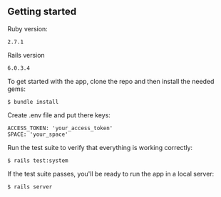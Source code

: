 ## Getting started

Ruby version:
```
2.7.1
```

Rails version
```
6.0.3.4
```

To get started with the app, clone the repo and then install the needed gems:

```
$ bundle install
```

Create .env file and put there keys:

```
ACCESS_TOKEN: 'your_access_token'
SPACE: 'your_space'
```

Run the test suite to verify that everything is working correctly:

```
$ rails test:system
```

If the test suite passes, you'll be ready to run the app in a local server:

```
$ rails server
```
